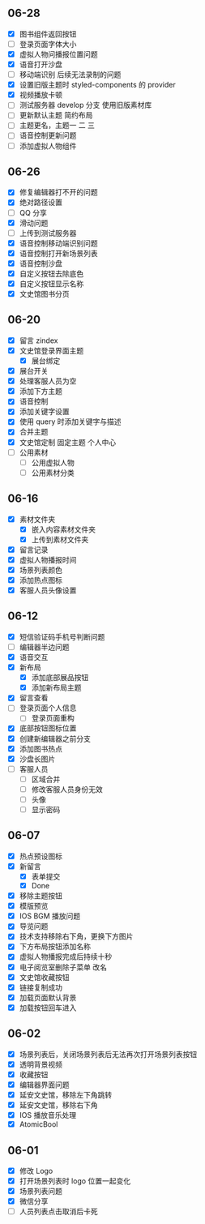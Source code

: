 ## 06-28

- [x] 图书组件返回按钮
- [ ] 登录页面字体大小
- [x] 虚拟人物问播报位置问题
- [x] 语音打开沙盘
- [ ] 移动端识别 后续无法录制的问题
- [x] 设置旧版主题时 styled-components 的 provider 
- [x] 视频播放卡顿
- [ ] 测试服务器 develop 分支 使用旧版素材库
- [ ] 更新默认主题 简约布局
- [ ] 主题更名，主题一 二 三
- [ ] 语音控制更新问题
- [ ] 添加虚拟人物组件

## 06-26

- [x] 修复编辑器打不开的问题
- [x] 绝对路径设置
- [ ] QQ 分享
- [x] 滑动问题
- [ ] 上传到测试服务器
- [x] 语音控制移动端识别问题
- [x] 语音控制打开新场景列表
- [x] 语音控制沙盘
- [x] 自定义按钮去除底色
- [x] 自定义按钮显示名称
- [x] 文史馆图书分页

## 06-20

- [x] 留言 zindex
- [x] 文史馆登录界面主题
	- [x] 展台绑定
- [x] 展台开关
- [x] 处理客服人员为空
- [x] 添加下方主题
- [x] 语音控制
- [x] 添加关键字设置
- [x] 使用 query 时添加关键字与描述
- [x] 合并主题
- [x] 文史馆定制 固定主题 个人中心 
- [ ] 公用素材
	- [ ] 公用虚拟人物
	- [ ] 公用素材分类

## 06-16

- [x] 素材文件夹
	- [x] 嵌入内容素材文件夹
	- [x] 上传到素材文件夹
- [x] 留言记录
- [x] 虚拟人物播报时间
- [x] 场景列表颜色
- [x] 添加热点图标
- [x] 客服人员头像设置

## 06-12

- [x] 短信验证码手机号判断问题
- [ ] 编辑器半边问题
- [x] 语音交互
- [x] 新布局
	- [x] 添加底部展品按钮
	- [x] 添加新布局主题
- [x] 留言查看
- [ ] 登录页面个人信息
	- [ ] 登录页面重构
- [x] 底部按钮图标位置
- [x] 创建新编辑器之前分支
- [x] 添加图书热点
- [x] 沙盘长图片
- [ ] 客服人员
	- [ ] 区域合并
	- [ ] 修改客服人员身份无效
	- [ ] 头像
	- [ ] 显示密码

## 06-07

- [x] 热点预设图标
- [x] 新留言
	- [x] 表单提交
	- [x] Done
- [x] 移除主题按钮
- [x] 模版预览
- [x] IOS BGM 播放问题
- [x] 导览问题
- [x] 技术支持移除右下角，更换下方图片
- [x] 下方布局按钮添加名称
- [x] 虚拟人物播报完成后持续十秒
- [x] 电子阅览室删除子菜单 改名
- [x] 文史馆收藏按钮
- [x] 链接复制成功
- [x] 加载页面默认背景
- [x] 加载按钮回车进入

## 06-02

- [x] 场景列表后，关闭场景列表后无法再次打开场景列表按钮
- [x] 透明背景视频
- [x] 收藏按钮
- [x] 编辑器界面问题
- [x] 延安文史馆，移除左下角跳转
- [x] 延安文史馆，移除右下角
- [x] IOS 播放音乐处理
- [x] AtomicBool

## 06-01

- [x] 修改 Logo
- [x] 打开场景列表时 logo 位置一起变化
- [x] 场景列表问题
- [x] 微信分享
- [ ] 人员列表点击取消后卡死